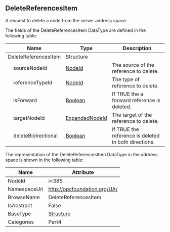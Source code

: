 <!-- datatype -->
## DeleteReferencesItem
A request to delete a node from the server address space.  
<!-- end of description -->
The fields of the DeleteReferencesItem DataType are defined in the following table:  

|Name|Type|Description|
|---|---|---|
|DeleteReferencesItem|Structure||
|&nbsp;&nbsp;&nbsp;&nbsp;sourceNodeId|[NodeId](../../../Part3/DataTypes/NodeId/readme.md)|The source of the reference to delete.|
|&nbsp;&nbsp;&nbsp;&nbsp;referenceTypeId|[NodeId](../../../Part3/DataTypes/NodeId/readme.md)|The type of reference to delete.|
|&nbsp;&nbsp;&nbsp;&nbsp;isForward|[Boolean](../../../Part3/DataTypes/Boolean/readme.md)|If TRUE the a forward reference is deleted.|
|&nbsp;&nbsp;&nbsp;&nbsp;targetNodeId|[ExpandedNodeId](../../../Part4/DataTypes/ExpandedNodeId/readme.md)|The target of the reference to delete.|
|&nbsp;&nbsp;&nbsp;&nbsp;deleteBidirectional|[Boolean](../../../Part3/DataTypes/Boolean/readme.md)|If TRUE the reference is deleted in both directions.|

The representation of the DeleteReferencesItem DataType in the address space is shown in the following table:  

|Name|Attribute|
|---|---|
|NodeId|i=385|
|NamespaceUri|http://opcfoundation.org/UA/|
|BrowseName|DeleteReferencesItem|
|IsAbstract|False|
|BaseType|[Structure](../../../Part3/DataTypes/Structure/readme.md)|
|Categories|Part4|

